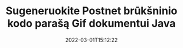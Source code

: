 ---
############################# Static ############################
layout: "auto-gen-signature"
date: 2022-03-01T15:12:22
draft: false
operation: Sign
signaturetype: Barcode
codetype: Postnet
fileformat: Gif
productName: Java
lang: lt
productCode: java
otherformats: pdf doc docx docm dot dotm dotx odt ott rtf xls xlsx xlsm xlsb csv ods ots xltx xltm ppt pptx pps ppsx odp otp potx potm pptm ppsm png jpg bmp gif tiff svg webp wmf
breadcrumb: Put  Barcode signature on Gif for Java

############################# Head ############################
head_title: "eSign Gif dokumentas su Postnet brūkšniniu kodu Java"
head_description: "Sukurkite Postnet brūkšninio kodo parašą ir įdėkite jį į Gif dokumentą su Java naudodami kelias kodo eilutes. Naudokite GroupDocs Document Signature API norėdami pasirašyti įvairius failų formatus."

############################# Header ############################
title: "Sugeneruokite Postnet brūkšninio kodo parašą Gif dokumentui Java"
description: "e. Pasirašykite Gif verslo dokumentus naudodami Postnet brūkšninį kodą. Greitai ir lengvai sugeneruokite brūkšninio kodo parašą naudodami kelias kodo eilutes, kad nustatytumėte pasirašymo parinktis."
bg_image: "https://cms.admin.containerize.com/templates/aspose/App_Themes/V3/images/bg/header1.png"
bg_overlay: false
button:
    enable: true

############################# SubMenu ############################
submenu:
    enable: true

    left:
        img_alt: "GroupDocs.Signature for Java"
        image: "https://cms.admin.containerize.com/templates/groupdocs/images/product-logos/90x90-noborder/groupdocs-signature-java.png"
        product: "GroupDocs.Signature"
        platform: "Java"



############################# About ############################
about:
    enable: true
    title: "Apie GroupDocs.Signature for Java brūkšninio kodo parašų API."
    content: |
        [GroupDocs.Signature for Java](https://products.groupdocs.com/signature/java/) yra greita ir paprasta API, skirta valdyti skaitmeninių dokumentų el. pasirašymą naudojant brūkšninių kodų tipus, pvz., UPCA, UPCE, EAN13, EAN14, Code39, Code39Extended, Code128, Codabar, Postnet, ISBN , ITF14 ir daugelis kitų. Klientai gali lengvai sukurti brūkšninius kodus su reikiamu tekstu ir įdėti juos į PDF, Microsoft Office Words dokumentus, Microsoft Office Excel darbaknyges, MS PowerPoint pristatymus, Adobe Photoshop failus ir įvairius vaizdo formatus. Brūkšninius kodus, esančius dokumentuose, galima atnaujinti, ieškoti, patikrinti, ištrinti arba peržiūrėti. Be to, palaikomas brūkšninių kodų pritaikymas.
    

############################# Steps ############################
steps:
    enable: true
    title_left: "Veiksmai norint pasirašyti Gif naudojant Barcode programoje Java"
    content_left: |
        [GroupDocs.Signature for Java](https://products.groupdocs.com/signature/java/) suteikia galimybę greitai ir lengvai pasirašyti Gif dokumentus su Barcode parašais.
        
        * Sukurkite parašo klasės egzempliorių, pateikiantį Gif failą, kuris turėtų būti pasirašytas kaip kelias arba atminties srautas
        * Sukurkite SignOptions klasę ir nustatykite visus reikalingus duomenis.
        * Iškvieskite Signature.Sign() metodą, perduodantį išvesties Gif failą arba atminties srautą

    title_right: " Sistemos reikalavimai"
    content_right: |
        GroupDocs.Signature for Java palaikomos visose pagrindinėse platformose ir operacinėse sistemose. Prieš vykdydami toliau pateiktą kodą, įsitikinkite, kad jūsų sistemoje yra įdiegtos šios būtinos sąlygos.

        * Operacinės sistemos: Microsoft Windows, Linux, MacOS
        * Kūrimo aplinkos: NetBeans, Intellij IDEA, Eclipse, etc.
        * Java runtime: J2SE 6.0 and above
        * Gaukite naujausią GroupDocs.Signature for Java iš [Maven](https://repository.groupdocs.com/webapp/#/artifacts/browse/tree/General/repo/com/groupdocs/groupdocs-signature)
         
    code: |
        ```java    
                
        // Set up input Gif file
        String filePath = "input.gif";
        // Set up output file
        String outputFilePath = "output.gif";

        // Instantiate Signature for input file
        Signature signature = new Signature(filePath);

        // create barcode option with predefined barcode text
        BarcodeSignOptions options = new BarcodeSignOptions("John Smith");

        // setup Barcode encoding type
        options.setEncodeType(BarcodeTypes.Postnet);

        // set signature position
        options.setLeft(50);
        options.setTop(50);
        options.setWidth(200);
        options.setHeight(50);

        // sign Gif document
        SignResult result = signature.sign(outputFilePath, options);

        ```

############################# Demos ############################
demos:
    enable: true
    title: "Dokumentų Gif pasirašymas naudojant Barcode tiesioginę demonstraciją"
    content: |
       Pasirašykite Gif failą įvairiais parašais dabar apsilankę [GroupDocs.Signature App](https://products.groupdocs.app/signature/family) svetainėje. Jūsų laukia nemokama internetinė demonstracinė versija.

        
############################# About Formats ############################
about_formats:
    enable: true
    format:
        # format loop
        - icon: "fas fa-barcode"
          title: "About Postnet Barcode"
          content: |
            POSTNET (Postal Numeric Encoding Technique) yra brūkšninio kodo simbolika, naudojama Jungtinių Valstijų pašto tarnybos, kad padėtų nukreipti paštą.
          characterset: |
             Skaitmeniniai skaitmenys (0–9).
          textcapacity: |
             Iki 11 simbolių.
          image: |
             iVBORw0KGgoAAAANSUhEUgAAACcAAAAjCAYAAAAXMhMjAAAAAXNSR0IArs4c6QAAAARnQU1BAACxjwv8YQUAAAAJcEhZcwAADsMAAA7DAcdvqGQAAACeSURBVFhH7c7BCkMxEELR/P9Pp1LoRrCXpi4Cbw5kIRKZtS82x52a407Ncae+HrfWer8Pyr+i/3NcQv/nuIT+z3EJ/X/Ocf9mlxuhsXZ2uREaa2eXG6Gxdna5ERprZ5cbobF2drkRGmtnlxuhsXZ2uREaa2eXG6Gxdna5ERprZ5cbobF2drkRGmtnlxuhsXZ2ubnAHHdqjjt18XF7vwDevzbHqsQWPwAAAABJRU5ErkJggg==

          link: ""

############################# More Formats ############################
more_formats:
    enable: true
    title: "Kiti palaikomi Barcode parašai, skirti Java"
    content: |
        "Taip pat galite pasirašyti Gif naudodami kitų tipų parašus. Žiūrėkite žemiau esantį sąrašą."
    format: 
        
       
back_to_top:
    enable: true
---